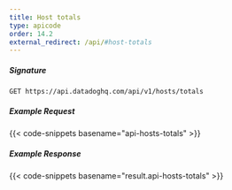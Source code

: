 ```yaml
---
title: Host totals
type: apicode
order: 14.2
external_redirect: /api/#host-totals
---
```


##### Signature
`GET https://api.datadoghq.com/api/v1/hosts/totals`
##### Example Request
{{< code-snippets basename="api-hosts-totals" >}}
##### Example Response
{{< code-snippets basename="result.api-hosts-totals" >}}
